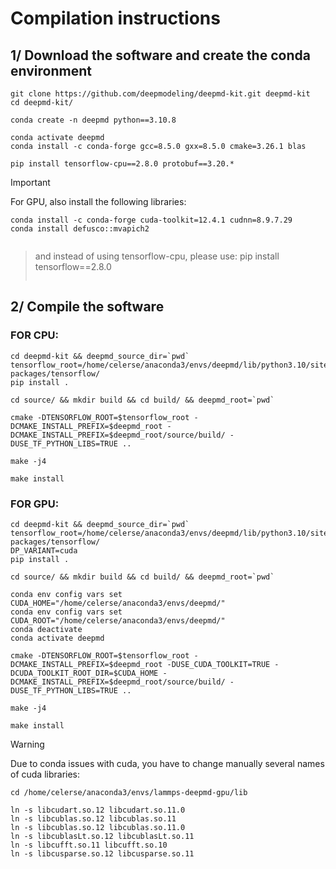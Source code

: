 # Compilation instructions

## 1/ Download the software and create the conda environment

```
git clone https://github.com/deepmodeling/deepmd-kit.git deepmd-kit
cd deepmd-kit/
```

```
conda create -n deepmd python==3.10.8
```
```
conda activate deepmd
conda install -c conda-forge gcc=8.5.0 gxx=8.5.0 cmake=3.26.1 blas
```
```
pip install tensorflow-cpu==2.8.0 protobuf==3.20.*
```

> [!IMPORTANT]
> For GPU, also install the following libraries:
> ```
> conda install -c conda-forge cuda-toolkit=12.4.1 cudnn=8.9.7.29
> conda install defusco::mvapich2
```
```
> and instead of using tensorflow-cpu, please use:
> pip install tensorflow==2.8.0
> ```

## 2/ Compile the software 

### FOR CPU:
```
cd deepmd-kit && deepmd_source_dir=`pwd`
tensorflow_root=/home/celerse/anaconda3/envs/deepmd/lib/python3.10/site-packages/tensorflow/
pip install .
```
```
cd source/ && mkdir build && cd build/ && deepmd_root=`pwd`
```

```
cmake -DTENSORFLOW_ROOT=$tensorflow_root -DCMAKE_INSTALL_PREFIX=$deepmd_root -DCMAKE_INSTALL_PREFIX=$deepmd_root/source/build/ -DUSE_TF_PYTHON_LIBS=TRUE ..
```

```
make -j4
```
```
make install
```

### FOR GPU:
```
cd deepmd-kit && deepmd_source_dir=`pwd`
tensorflow_root=/home/celerse/anaconda3/envs/deepmd/lib/python3.10/site-packages/tensorflow/
DP_VARIANT=cuda
pip install .
```
```
cd source/ && mkdir build && cd build/ && deepmd_root=`pwd`
```
```
conda env config vars set CUDA_HOME="/home/celerse/anaconda3/envs/deepmd/"
conda env config vars set CUDA_ROOT="/home/celerse/anaconda3/envs/deepmd/"
conda deactivate
conda activate deepmd
```

```
cmake -DTENSORFLOW_ROOT=$tensorflow_root -DCMAKE_INSTALL_PREFIX=$deepmd_root -DUSE_CUDA_TOOLKIT=TRUE -DCUDA_TOOLKIT_ROOT_DIR=$CUDA_HOME -DCMAKE_INSTALL_PREFIX=$deepmd_root/source/build/ -DUSE_TF_PYTHON_LIBS=TRUE ..
```

```
make -j4
```
```
make install
```

> [!WARNING]
> Due to conda issues with cuda, you have to change manually several names of cuda libraries:
> ```
> cd /home/celerse/anaconda3/envs/lammps-deepmd-gpu/lib
> ```
> ```
> ln -s libcudart.so.12 libcudart.so.11.0
> ln -s libcublas.so.12 libcublas.so.11
> ln -s libcublas.so.12 libcublas.so.11.0
> ln -s libcublasLt.so.12 libcublasLt.so.11
> ln -s libcufft.so.11 libcufft.so.10
> ln -s libcusparse.so.12 libcusparse.so.11
> ```
